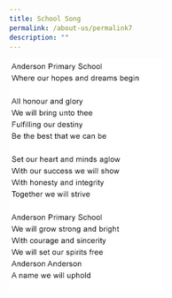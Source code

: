 ```yaml
---
title: School Song
permalink: /about-us/permalink7
description: ""
---
```

![](/images/schoolsonglyrics.jpg)
